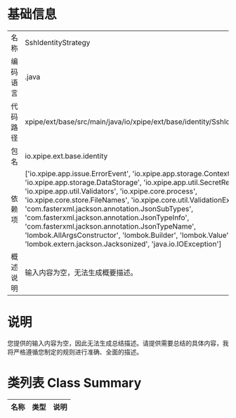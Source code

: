 # 基础信息

|      |      |
|------|------|
| 名称 | SshIdentityStrategy |
| 编码语言 | .java |
| 代码路径 | xpipe/ext/base/src/main/java/io/xpipe/ext/base/identity/SshIdentityStrategy.java |
| 包名 | io.xpipe.ext.base.identity |
| 依赖项 | ['io.xpipe.app.issue.ErrorEvent', 'io.xpipe.app.storage.ContextualFileReference', 'io.xpipe.app.storage.DataStorage', 'io.xpipe.app.util.SecretRetrievalStrategy', 'io.xpipe.app.util.Validators', 'io.xpipe.core.process', 'io.xpipe.core.store.FileNames', 'io.xpipe.core.util.ValidationException', 'com.fasterxml.jackson.annotation.JsonSubTypes', 'com.fasterxml.jackson.annotation.JsonTypeInfo', 'com.fasterxml.jackson.annotation.JsonTypeName', 'lombok.AllArgsConstructor', 'lombok.Builder', 'lombok.Value', 'lombok.extern.jackson.Jacksonized', 'java.io.IOException'] |
| 概述说明 | 输入内容为空，无法生成概要描述。 |

# 说明

您提供的输入内容为空，因此无法生成总结描述。请提供需要总结的具体内容，我将严格遵循您制定的规则进行准确、全面的描述。

# 类列表 Class Summary

| 名称   | 类型  | 说明 |
|-------|------|-------------|




